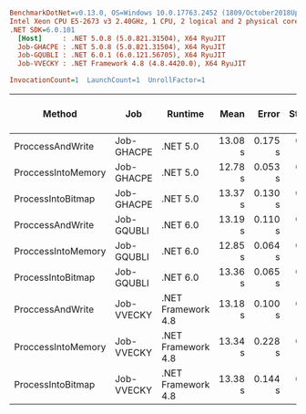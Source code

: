 ``` ini

BenchmarkDotNet=v0.13.0, OS=Windows 10.0.17763.2452 (1809/October2018Update/Redstone5)
Intel Xeon CPU E5-2673 v3 2.40GHz, 1 CPU, 2 logical and 2 physical cores
.NET SDK=6.0.101
  [Host]     : .NET 5.0.8 (5.0.821.31504), X64 RyuJIT
  Job-GHACPE : .NET 5.0.8 (5.0.821.31504), X64 RyuJIT
  Job-GQUBLI : .NET 6.0.1 (6.0.121.56705), X64 RyuJIT
  Job-VVECKY : .NET Framework 4.8 (4.8.4420.0), X64 RyuJIT

InvocationCount=1  LaunchCount=1  UnrollFactor=1  

```
|             Method |        Job |            Runtime |    Mean |   Error |  StdDev |     Gen 0 |     Gen 1 |     Gen 2 |  Allocated | Allocated native memory | Native memory leak |
|------------------- |----------- |------------------- |--------:|--------:|--------:|----------:|----------:|----------:|-----------:|------------------------:|-------------------:|
|   ProccessAndWrite | Job-GHACPE |           .NET 5.0 | 13.08 s | 0.175 s | 0.163 s |         - |         - |         - |       2 KB |              810,799 KB |                  - |
| ProccessIntoMemory | Job-GHACPE |           .NET 5.0 | 12.78 s | 0.053 s | 0.049 s |         - |         - |         - | 149,882 KB |              810,769 KB |                  - |
|  ProcessIntoBitmap | Job-GHACPE |           .NET 5.0 | 13.37 s | 0.130 s | 0.115 s | 1000.0000 | 1000.0000 | 1000.0000 | 299,756 KB |              810,770 KB |                  - |
|   ProccessAndWrite | Job-GQUBLI |           .NET 6.0 | 13.19 s | 0.110 s | 0.103 s |         - |         - |         - |       2 KB |              810,799 KB |                  - |
| ProccessIntoMemory | Job-GQUBLI |           .NET 6.0 | 12.85 s | 0.064 s | 0.057 s |         - |         - |         - | 149,887 KB |              810,772 KB |               3 KB |
|  ProcessIntoBitmap | Job-GQUBLI |           .NET 6.0 | 13.36 s | 0.065 s | 0.058 s | 1000.0000 | 1000.0000 | 1000.0000 | 299,765 KB |              810,774 KB |               3 KB |
|   ProccessAndWrite | Job-VVECKY | .NET Framework 4.8 | 13.18 s | 0.100 s | 0.084 s |         - |         - |         - |       8 KB |              810,799 KB |                  - |
| ProccessIntoMemory | Job-VVECKY | .NET Framework 4.8 | 13.34 s | 0.228 s | 0.213 s |         - |         - |         - | 149,885 KB |              810,769 KB |                  - |
|  ProcessIntoBitmap | Job-VVECKY | .NET Framework 4.8 | 13.38 s | 0.144 s | 0.134 s | 1000.0000 | 1000.0000 | 1000.0000 | 299,763 KB |              810,770 KB |                  - |
